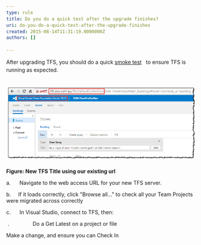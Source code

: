 ```yaml
---
type: rule
title: Do you do a quick test after the upgrade finishes?
uri: do-you-do-a-quick-test-after-the-upgrade-finishes
created: 2015-08-14T11:31:19.0000000Z
authors: []

---
```




<span class='intro'> <p><span style="line-height&#58;20.7999992370605px;">After upgrading TFS, you should do a quick&#160;</span><a href="http&#58;//en.wikipedia.org/wiki/Smoke_testing" style="line-height&#58;20.7999992370605px;">smoke test</a><span style="line-height&#58;20.7999992370605px;">&#160;</span><span style="line-height&#58;20.7999992370605px;">&#160;</span><span style="line-height&#58;20.7999992370605px;">&#160;to ensure&#160;TFS is running as expected.</span></p> </span>

<p>​<img src="tfs title.png" alt="tfs title.png" style="margin&#58;5px;width&#58;650px;" /></p><p><strong></strong><strong>Figure&#58; New TFS Title using our existing url</strong></p><p>a.&#160;&#160;&#160;&#160;&#160; Navigate to the web access URL for your new TFS server.</p><p>b.&#160;&#160;&#160;&#160; If it loads correctly, click &quot;Browse all...&quot; to check all your Team Projects were migrated across correctly<br> </p><p>c.&#160;&#160;&#160;&#160;&#160; In Visual Studio, connect to TFS, then&#58;</p><p>&#160;.&#160;&#160;&#160;&#160;&#160;&#160;&#160;&#160;&#160;&#160;&#160;&#160;&#160;&#160;&#160; Do a Get Latest on a project or file</p><p>Make a change, and ensure you can Check In</p>


